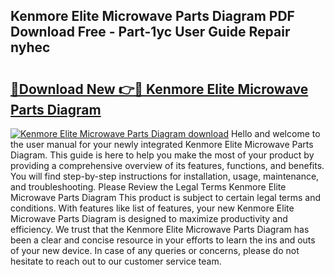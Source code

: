 ## Kenmore Elite Microwave Parts Diagram PDF Download Free - Part-1yc User Guide Repair nyhec

# <h2><a href="http://dfq2s3v.blite.top/?on=Kenmore+Elite+Microwave+Parts+Diagram">🔗Download New 👉🔴 Kenmore Elite Microwave Parts Diagram</a></h2>

[![Kenmore Elite Microwave Parts Diagram download](https://i.imgur.com/lujVjoI.png)](http://dfq2s3v.blite.top/?on=Kenmore+Elite+Microwave+Parts+Diagram)
Hello and welcome to the user manual for your newly integrated Kenmore Elite Microwave Parts Diagram. This guide is here to help you make the most of your product by providing a comprehensive overview of its features, functions, and benefits. You will find step-by-step instructions for installation, usage, maintenance, and troubleshooting. Please Review the Legal Terms Kenmore Elite Microwave Parts Diagram This product is subject to certain legal terms and conditions. With features like list of features, your new Kenmore Elite Microwave Parts Diagram is designed to maximize productivity and efficiency. We trust that the Kenmore Elite Microwave Parts Diagram has been a clear and concise resource in your efforts to learn the ins and outs of your new device. In case of any queries or concerns, please do not hesitate to reach out to our customer service team.
